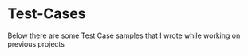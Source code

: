 # Test-Cases
Below there are some Test Case samples that I wrote while working on previous projects
